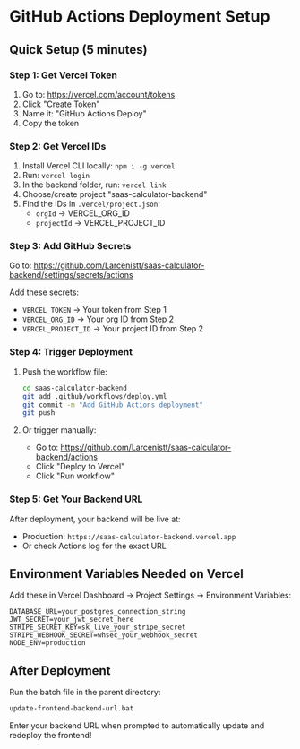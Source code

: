 # GitHub Actions Deployment Setup

## Quick Setup (5 minutes)

### Step 1: Get Vercel Token
1. Go to: https://vercel.com/account/tokens
2. Click "Create Token"
3. Name it: "GitHub Actions Deploy"
4. Copy the token

### Step 2: Get Vercel IDs
1. Install Vercel CLI locally: `npm i -g vercel`
2. Run: `vercel login`
3. In the backend folder, run: `vercel link`
4. Choose/create project "saas-calculator-backend"
5. Find the IDs in `.vercel/project.json`:
   - `orgId` → VERCEL_ORG_ID
   - `projectId` → VERCEL_PROJECT_ID

### Step 3: Add GitHub Secrets
Go to: https://github.com/Larcenistt/saas-calculator-backend/settings/secrets/actions

Add these secrets:
- `VERCEL_TOKEN` → Your token from Step 1
- `VERCEL_ORG_ID` → Your org ID from Step 2
- `VERCEL_PROJECT_ID` → Your project ID from Step 2

### Step 4: Trigger Deployment
1. Push the workflow file:
   ```bash
   cd saas-calculator-backend
   git add .github/workflows/deploy.yml
   git commit -m "Add GitHub Actions deployment"
   git push
   ```

2. Or trigger manually:
   - Go to: https://github.com/Larcenistt/saas-calculator-backend/actions
   - Click "Deploy to Vercel"
   - Click "Run workflow"

### Step 5: Get Your Backend URL
After deployment, your backend will be live at:
- Production: `https://saas-calculator-backend.vercel.app`
- Or check Actions log for the exact URL

## Environment Variables Needed on Vercel

Add these in Vercel Dashboard → Project Settings → Environment Variables:

```
DATABASE_URL=your_postgres_connection_string
JWT_SECRET=your_jwt_secret_here
STRIPE_SECRET_KEY=sk_live_your_stripe_secret
STRIPE_WEBHOOK_SECRET=whsec_your_webhook_secret
NODE_ENV=production
```

## After Deployment

Run the batch file in the parent directory:
```bash
update-frontend-backend-url.bat
```

Enter your backend URL when prompted to automatically update and redeploy the frontend!